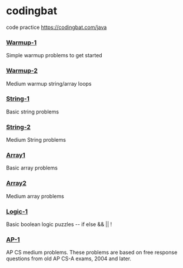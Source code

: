 # codingbat
code practice
https://codingbat.com/java

### [Warmup-1](/src/Warmup1)
Simple warmup problems to get started 

### [Warmup-2](/src/Warmup2)
Medium warmup string/array loops

### [String-1](/src/String1)
Basic string problems

### [String-2](/src/String2)
Medium String problems

### [Array1](/src/Array1)
Basic array problems

### [Array2](/src/Array2)
Medium array problems

### [Logic-1](/src/Logic1)
Basic boolean logic puzzles -- if else && || !

### [AP-1](/src/AP_CS__)
AP CS medium problems. These problems are based on free response questions from old AP CS-A exams, 2004 and later.